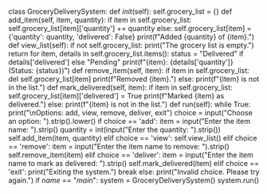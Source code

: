 class GroceryDeliverySystem:
 def _init_(self):
 self.grocery_list = {}
 def add_item(self, item, quantity):
 if item in self.grocery_list:
 self.grocery_list[item]['quantity'] += quantity
 else:
 self.grocery_list[item] = {'quantity': quantity, 'delivered': False}
 print(f"Added {quantity} of {item}.")
 def view_list(self):
 if not self.grocery_list:
 print("The grocery list is empty.")
 return
 for item, details in self.grocery_list.items():
 status = "Delivered" if details['delivered'] else "Pending"
 print(f"{item}: {details['quantity']} (Status: {status})")
 def remove_item(self, item):
 if item in self.grocery_list:
 del self.grocery_list[item]
 print(f"Removed {item}.")
 else:
 print(f"{item} is not in the list.")
 def mark_delivered(self, item):
 if item in self.grocery_list:
 self.grocery_list[item]['delivered'] = True
 print(f"Marked {item} as delivered.")
 else:
 print(f"{item} is not in the list.")
 def run(self):
 while True:
 print("\nOptions: add, view, remove, deliver, exit")
 choice = input("Choose an option: ").strip().lower()
 if choice == 'add':
 item = input("Enter the item name: ").strip()
 quantity = int(input("Enter the quantity: ").strip())
 self.add_item(item, quantity)
 elif choice == 'view':
 self.view_list()
 elif choice == 'remove':
 item = input("Enter the item name to remove: ").strip()
 self.remove_item(item)
 elif choice == 'deliver':
 item = input("Enter the item name to mark as delivered: ").strip()
 self.mark_delivered(item)
 elif choice == 'exit':
 print("Exiting the system.")
 break
 else:
 print("Invalid choice. Please try again.")
if _name_ == "_main_":
 system = GroceryDeliverySystem()
 system.run()
